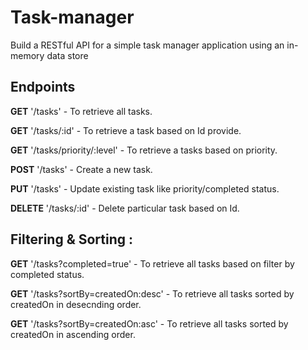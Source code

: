 # Task-manager
Build a RESTful API for a simple task manager application using an in-memory data store

## Endpoints
**GET** '/tasks'  -  To retrieve all tasks.

**GET** '/tasks/:id' -  To retrieve a task based on Id provide.

**GET** '/tasks/priority/:level' - To retrieve a tasks based on priority.

**POST** '/tasks' - Create a new task.

**PUT** '/tasks' - Update existing task like priority/completed status.

**DELETE** '/tasks/:id' - Delete particular task based on Id.

**Filtering & Sorting :** 
----------------------
**GET** '/tasks?completed=true'  -  To retrieve all tasks based on filter by completed status.

**GET** '/tasks?sortBy=createdOn:desc' - To retrieve all tasks sorted by createdOn in desecnding order.

**GET** '/tasks?sortBy=createdOn:asc' - To retrieve all tasks sorted by createdOn in ascending order.


